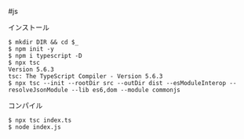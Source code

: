 #js 

インストール
```terminal
$ mkdir DIR && cd $_
$ npm init -y
$ npm i typescript -D
$ npx tsc
Version 5.6.3
tsc: The TypeScript Compiler - Version 5.6.3
$ npx tsc --init --rootDir src --outDir dist --esModuleInterop --resolveJsonModule --lib es6,dom --module commonjs
```

コンパイル
```terminal
$ npx tsc index.ts
$ node index.js
```
